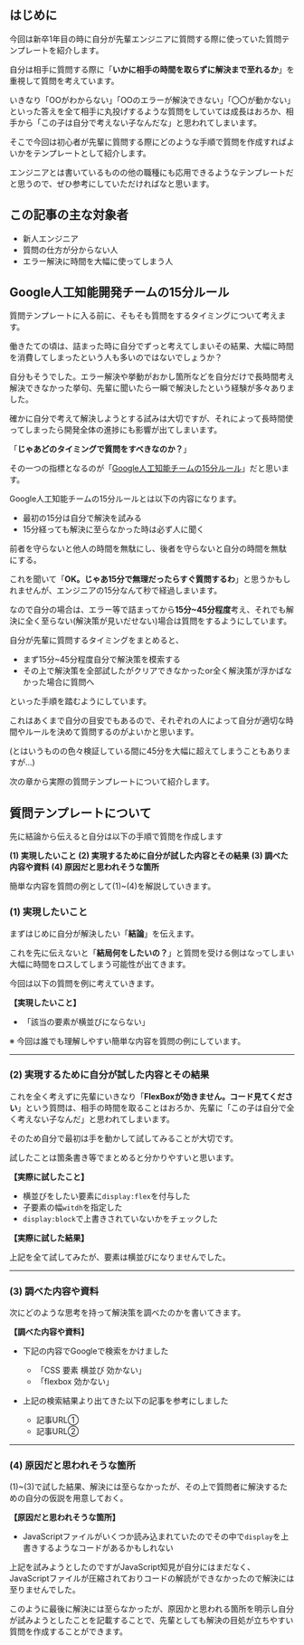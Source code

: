 ## はじめに

今回は新卒1年目の時に自分が先輩エンジニアに質問する際に使っていた質問テンプレートを紹介します。

自分は相手に質問する際に「**いかに相手の時間を取らずに解決まで至れるか**」を重視して質問を考えています。

いきなり「OOがわからない」「OOのエラーが解決できない」「〇〇が動かない」といった答えを全て相手に丸投げするような質問をしていては成長はおろか、相手から「この子は自分で考えない子なんだな」と思われてしまいます。

そこで今回は初心者が先輩に質問する際にどのような手順で質問を作成すればよいかをテンプレートとして紹介します。

エンジニアとは書いているものの他の職種にも応用できるようなテンプレートだと思うので、ぜひ参考にしていただければなと思います。

## この記事の主な対象者

- 新人エンジニア
- 質問の仕方が分からない人
- エラー解決に時間を大幅に使ってしまう人

## Google人工知能開発チームの15分ルール

質問テンプレートに入る前に、そもそも質問をするタイミングについて考えます。

働きたての頃は、詰まった時に自分でずっと考えてしまいその結果、大幅に時間を消費してしまったという人も多いのではないでしょうか？

自分もそうでした。エラー解決や挙動がおかし箇所などを自分だけで長時間考え解決できなかった挙句、先輩に聞いたら一瞬で解決したという経験が多々ありました。

確かに自分で考えて解決しようとする試みは大切ですが、それによって長時間使ってしまったら開発全体の進捗にも影響が出てしまいます。

「**じゃあどのタイミングで質問をすべきなのか？**」

その一つの指標となるのが「[Google人工知能チームの15分ルール](https://twitter.com/math_rachel/status/764931533383749632?ref_src=twsrc%5Etfw%7Ctwcamp%5Etweetembed%7Ctwterm%5E764931533383749632%7Ctwgr%5E%7Ctwcon%5Es1_&ref_url=https%3A%2F%2Ftkybpp.hatenablog.com%2Fentry%2F2016%2F08%2F16%2F173055)」だと思います。

Google人工知能チームの15分ルールとは以下の内容になります。

- 最初の15分は自分で解決を試みる
- 15分経っても解決に至らなかった時は必ず人に聞く

前者を守らないと他人の時間を無駄にし、後者を守らないと自分の時間を無駄にする。

これを聞いて「**OK。じゃあ15分で無理だったらすぐ質問するわ**」と思うかもしれませんが、エンジニアの15分なんて秒で経過しまいます。

なので自分の場合は、エラー等で詰まってから**15分~45分程度**考え、それでも解決に全く至らない(解決策が見いだせない)場合は質問をするようにしています。

自分が先輩に質問するタイミングをまとめると、

- まず15分~45分程度自分で解決策を模索する
- その上で解決策を全部試したがクリアできなかったor全く解決策が浮かばなかった場合に質問へ

といった手順を踏むようにしています。

これはあくまで自分の目安でもあるので、それぞれの人によって自分が適切な時間やルールを決めて質問するのがよいかと思います。

(とはいうものの色々検証している間に45分を大幅に超えてしまうこともありますが...)

次の章から実際の質問テンプレートについて紹介します。

## 質問テンプレートについて

先に結論から伝えると自分は以下の手順で質問を作成します


**(1) 実現したいこと**
**(2) 実現するために自分が試した内容とその結果**
**(3) 調べた内容や資料**
**(4) 原因だと思われそうな箇所**

簡単な内容を質問の例として(1)~(4)を解説していきます。

### (1) 実現したいこと

まずはじめに自分が解決したい「**結論**」を伝えます。

これを先に伝えないと「**結局何をしたいの？**」と質問を受ける側はなってしまい大幅に時間をロスしてしまう可能性が出てきます。

今回は以下の質問を例に考えていきます。

**【実現したいこと】**

- 「該当の要素が横並びにならない」

※ 今回は誰でも理解しやすい簡単な内容を質問の例にしています。

---
### (2) 実現するために自分が試した内容とその結果

これを全く考えずに先輩にいきなり「**FlexBoxが効きません。コード見てください**」という質問は、相手の時間を取ることはおろか、先輩に「この子は自分で全く考えない子なんだ」と思われてしまいます。

そのため自分で最初は手を動かして試してみることが大切です。

試したことは箇条書き等でまとめると分かりやすいと思います。

**【実際に試したこと】**

- 横並びをしたい要素に``display:flex``を付与した
- 子要素の幅``witdh``を指定した
- ``display:block``で上書きされていないかをチェックした

**【実際に試した結果】**

上記を全て試してみたが、要素は横並びになりませんでした。

---
### (3) 調べた内容や資料

次にどのような思考を持って解決策を調べたのかを書いてきます。

**【調べた内容や資料】**

- 下記の内容でGoogleで検索をかけました
    - 「CSS 要素 横並び 効かない」
    - 「flexbox 効かない」
    
- 上記の検索結果より出てきた以下の記事を参考にしました
    - 記事URL①
    - 記事URL②

---
### (4) 原因だと思われそうな箇所

(1)~(3)で試した結果、解決には至らなかったが、その上で質問者に解決するための自分の仮説を用意しておく。

**【原因だと思われそうな箇所】**
- JavaScriptファイルがいくつか読み込まれていたのでその中で``display``を上書きするようなコードがあるかもしれない

上記を試みようとしたのですがJavaScript知見が自分にはまだなく、JavaScriptファイルが圧縮されておりコードの解読ができなかったので解決には至りませんでした。

このように最後に解決には至らなかったが、原因かと思われる箇所を明示し自分が試みようとしたことを記載することで、先輩としても解決の目処が立ちやすい質問を作成することができます。
